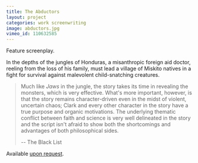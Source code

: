 ```yaml
---
title: The Abductors
layout: project
categories: work screenwriting
image: abductors.jpg
vimeo_id: 110632585
---
```


Feature screenplay.

In the depths of the jungles of Honduras, a misanthropic foreign aid doctor,
reeling from the loss of his family, must lead a village of Miskito natives in a
fight for survival against malevolent child-snatching creatures.

> Much like _Jaws_ in the jungle, the story takes its time in revealing the
> monsters, which is very effective. What's more important, however, is that
> the story remains character-driven even in the midst of violent, uncertain
> chaos; Clark and every other character in the story have a true purpose and
> organic motivations. The underlying thematic conflict between faith and
> science is very well delineated in the story and the script isn't afraid to
> show both the shortcomings and advantages of both philosophical sides.
>
> -- The Black List

Available [upon request](/contact/).
